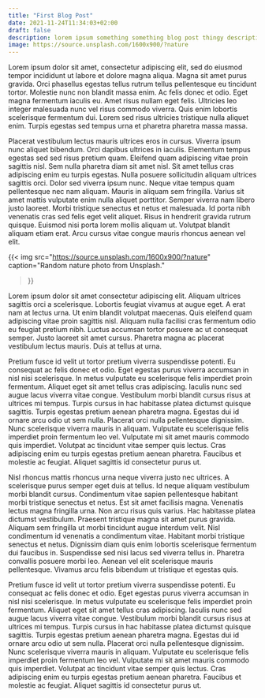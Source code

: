 ```yaml
---
title: "First Blog Post"
date: 2021-11-24T11:34:03+02:00
draft: false
description: lorem ipsum something something blog post thingy description
image: https://source.unsplash.com/1600x900/?nature
---
```

Lorem ipsum dolor sit amet, consectetur adipiscing elit, sed do eiusmod tempor incididunt ut labore et dolore magna aliqua. Magna sit amet purus gravida. Orci phasellus egestas tellus rutrum tellus pellentesque eu tincidunt tortor. Molestie nunc non blandit massa enim. Ac felis donec et odio. Eget magna fermentum iaculis eu. Amet risus nullam eget felis. Ultricies leo integer malesuada nunc vel risus commodo viverra. Quis enim lobortis scelerisque fermentum dui. Lorem sed risus ultricies tristique nulla aliquet enim. Turpis egestas sed tempus urna et pharetra pharetra massa massa.

Placerat vestibulum lectus mauris ultrices eros in cursus. Viverra ipsum nunc aliquet bibendum. Orci dapibus ultrices in iaculis. Elementum tempus egestas sed sed risus pretium quam. Eleifend quam adipiscing vitae proin sagittis nisl. Sem nulla pharetra diam sit amet nisl. Sit amet tellus cras adipiscing enim eu turpis egestas. Nulla posuere sollicitudin aliquam ultrices sagittis orci. Dolor sed viverra ipsum nunc. Neque vitae tempus quam pellentesque nec nam aliquam. Mauris in aliquam sem fringilla. Varius sit amet mattis vulputate enim nulla aliquet porttitor. Semper viverra nam libero justo laoreet. Morbi tristique senectus et netus et malesuada. Id porta nibh venenatis cras sed felis eget velit aliquet. Risus in hendrerit gravida rutrum quisque. Euismod nisi porta lorem mollis aliquam ut. Volutpat blandit aliquam etiam erat. Arcu cursus vitae congue mauris rhoncus aenean vel elit.

{{< img 
    src="https://source.unsplash.com/1600x900/?nature" 
    caption="Random nature photo from Unsplash." 
>}}

Lorem ipsum dolor sit amet consectetur adipiscing elit. Aliquam ultrices sagittis orci a scelerisque. Lobortis feugiat vivamus at augue eget. A erat nam at lectus urna. Ut enim blandit volutpat maecenas. Quis eleifend quam adipiscing vitae proin sagittis nisl. Aliquam nulla facilisi cras fermentum odio eu feugiat pretium nibh. Luctus accumsan tortor posuere ac ut consequat semper. Justo laoreet sit amet cursus. Pharetra magna ac placerat vestibulum lectus mauris. Duis at tellus at urna.

Pretium fusce id velit ut tortor pretium viverra suspendisse potenti. Eu consequat ac felis donec et odio. Eget egestas purus viverra accumsan in nisl nisi scelerisque. In metus vulputate eu scelerisque felis imperdiet proin fermentum. Aliquet eget sit amet tellus cras adipiscing. Iaculis nunc sed augue lacus viverra vitae congue. Vestibulum morbi blandit cursus risus at ultrices mi tempus. Turpis cursus in hac habitasse platea dictumst quisque sagittis. Turpis egestas pretium aenean pharetra magna. Egestas dui id ornare arcu odio ut sem nulla. Placerat orci nulla pellentesque dignissim. Nunc scelerisque viverra mauris in aliquam. Vulputate eu scelerisque felis imperdiet proin fermentum leo vel. Vulputate mi sit amet mauris commodo quis imperdiet. Volutpat ac tincidunt vitae semper quis lectus. Cras adipiscing enim eu turpis egestas pretium aenean pharetra. Faucibus et molestie ac feugiat. Aliquet sagittis id consectetur purus ut.

Nisl rhoncus mattis rhoncus urna neque viverra justo nec ultrices. A scelerisque purus semper eget duis at tellus. Id neque aliquam vestibulum morbi blandit cursus. Condimentum vitae sapien pellentesque habitant morbi tristique senectus et netus. Est sit amet facilisis magna. Venenatis lectus magna fringilla urna. Non arcu risus quis varius. Hac habitasse platea dictumst vestibulum. Praesent tristique magna sit amet purus gravida. Aliquam sem fringilla ut morbi tincidunt augue interdum velit. Nisl condimentum id venenatis a condimentum vitae. Habitant morbi tristique senectus et netus. Dignissim diam quis enim lobortis scelerisque fermentum dui faucibus in. Suspendisse sed nisi lacus sed viverra tellus in. Pharetra convallis posuere morbi leo. Aenean vel elit scelerisque mauris pellentesque. Vivamus arcu felis bibendum ut tristique et egestas quis.

Pretium fusce id velit ut tortor pretium viverra suspendisse potenti. Eu consequat ac felis donec et odio. Eget egestas purus viverra accumsan in nisl nisi scelerisque. In metus vulputate eu scelerisque felis imperdiet proin fermentum. Aliquet eget sit amet tellus cras adipiscing. Iaculis nunc sed augue lacus viverra vitae congue. Vestibulum morbi blandit cursus risus at ultrices mi tempus. Turpis cursus in hac habitasse platea dictumst quisque sagittis. Turpis egestas pretium aenean pharetra magna. Egestas dui id ornare arcu odio ut sem nulla. Placerat orci nulla pellentesque dignissim. Nunc scelerisque viverra mauris in aliquam. Vulputate eu scelerisque felis imperdiet proin fermentum leo vel. Vulputate mi sit amet mauris commodo quis imperdiet. Volutpat ac tincidunt vitae semper quis lectus. Cras adipiscing enim eu turpis egestas pretium aenean pharetra. Faucibus et molestie ac feugiat. Aliquet sagittis id consectetur purus ut.
